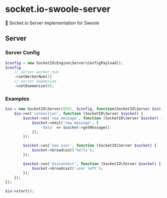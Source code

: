 # socket.io-swoole-server
:rainbow: Socket.io Server implementation for Swoole

## Server

### Server Config

```php
$config = new SocketIO\Engine\Server\ConfigPayload();
$config
    // server worker_num
    ->setWorkerNum(2)
    // server daemonize
    ->setDaemonize(0);
```

### Examples

```php
$io = new SocketIO\Server(9501, $config, function(SocketIO\Server $io) {
    $io->on('connection', function (SocketIO\Server $socket) {
        $socket->on('new message', function (SocketIO\Server $socket) {
            $socket->emit('new message', [
                'data' => $socket->getMessage()
            ]);
        });

        $socket->on('new user', function (SocketIO\Server $socket) {
            $socket->broadcast('hello');
        });

        $socket->on('disconnect', function (SocketIO\Server $socket) {
            $socket->broadcast('user left');
        });
    });
});

$io->start();
```